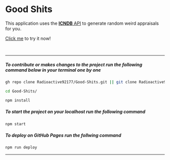 # Good Shits

This application uses the [**ICNDB** API](http://www.icndb.com/api/) to generate random weird appraisals for you.

[Click me](https://Radioactive92177.github.io/Good-Shits) to try it now!

<br>

---

##### To **contribute** or makes changes to the project run the following command below in your **terminal** one by one

```bash
gh repo clone Radioactive92177/Good-Shits.git || git clone Radioactive92177/Good-Shits.git

cd Good-Shits/

npm install
```

##### To **start** the project on your **localhost** run the following command

```bash
npm start
```

##### To **deploy** on GitHub Pages run the follwing command

```bash
npm run deploy
```

---

